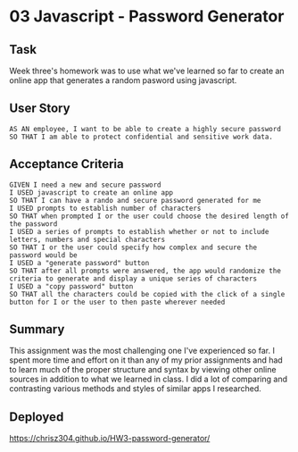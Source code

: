 # 03 Javascript - Password Generator

## Task

Week three's homework was to use what we've learned so far to create an online app that generates a random pasword using javascript.
## User Story

```
AS AN employee, I want to be able to create a highly secure password
SO THAT I am able to protect confidential and sensitive work data.
```

## Acceptance Criteria

```
GIVEN I need a new and secure password
I USED javascript to create an online app
SO THAT I can have a rando and secure password generated for me
I USED prompts to establish number of characters
SO THAT when prompted I or the user could choose the desired length of the password
I USED a series of prompts to establish whether or not to include letters, numbers and special characters
SO THAT I or the user could specify how complex and secure the password would be
I USED a "generate password" button
SO THAT after all prompts were answered, the app would randomize the criteria to generate and display a unique series of characters
I USED a "copy password" button 
SO THAT all the characters could be copied with the click of a single button for I or the user to then paste wherever needed
```

## Summary

This assignment was the most challenging one I've experienced so far. I spent more time and effort on it than any of my prior assignments and had to learn much of the proper structure and syntax by viewing other online sources in addition to what we learned in class. I did a lot of comparing and contrasting various methods and styles of similar apps I researched.


## Deployed

https://chrisz304.github.io/HW3-password-generator/

